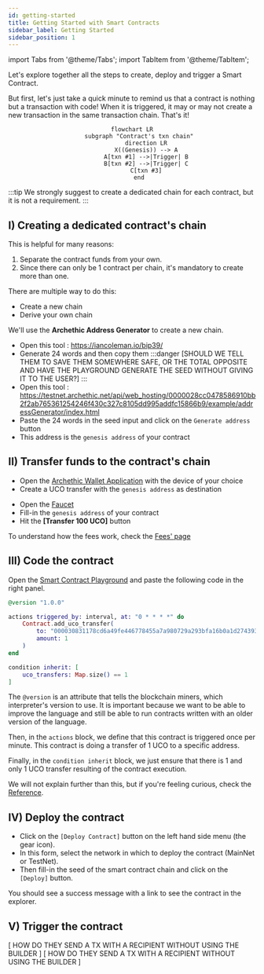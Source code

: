 ```yaml
---
id: getting-started
title: Getting Started with Smart Contracts
sidebar_label: Getting Started
sidebar_position: 1
---
```

import Tabs from '@theme/Tabs';
import TabItem from '@theme/TabItem';


Let's explore together all the steps to create, deploy and trigger a Smart Contract.

But first, let's just take a quick minute to remind us that a contract is nothing but a transaction with code! When it is triggered, it may or may not create a new transaction in the same transaction chain. That's it! 


<center>

```mermaid
flowchart LR
    subgraph "Contract's txn chain"
        direction LR
        X((Genesis)) --> A
        A[txn #1] -->|Trigger| B
        B[txn #2] -->|Trigger| C
        C[txn #3]
    end
```

</center>


:::tip
We strongly suggest to create a dedicated chain for each contract, but it is not a requirement.
:::

## I) Creating a dedicated contract's chain

This is helpful for many reasons: 
1. Separate the contract funds from your own.
1. Since there can only be 1 contract per chain, it's mandatory to create more than one.

There are multiple way to do this: 
- Create a new chain
- Derive your own chain

We'll use the **Archethic Address Generator** to create a new chain.

- Open this tool : https://iancoleman.io/bip39/
- Generate 24 words and then copy them
:::danger
[SHOULD WE TELL THEM TO SAVE THEM SOMEWHERE SAFE, OR THE TOTAL OPPOSITE AND HAVE THE PLAYGROUND GENERATE THE SEED WITHOUT GIVING IT TO THE USER?]
:::
- Open this tool : https://testnet.archethic.net/api/web_hosting/0000028cc0478586910bb2f2ab765361254246f430c327c8105dd995addfc15866b9/example/addressGenerator/index.html
- Paste the 24 words in the seed input and click on the `Generate address` button
- This address is the `genesis address` of your contract

## II) Transfer funds to the contract's chain

<Tabs queryString="network">
  <TabItem value="mainnet" label="MainNet" default>
    <ul>
        <li>Open the <a href="https://github.com/archethic-foundation/archethic-wallet#how-to-install-archethic-wallet">Archethic Wallet Application</a> with the device of your choice</li>
        <li>Create a UCO transfer with the <code>genesis address</code> as destination</li>
    </ul>
  </TabItem>
  <TabItem value="testnet" label="TestNet">
  <ul>
    <li>Open the <a href="https://testnet.archethic.net/faucet">Faucet</a></li>
    <li>Fill-in the <code>genesis address</code> of your contract</li>
    <li>Hit the <b>[Transfer 100 UCO]</b> button</li>
  </ul>
  </TabItem>
</Tabs>

To understand how the fees work, check the [Fees' page](/build/smart-contracts/fees)

## III) Code the contract

Open the [Smart Contract Playground](https://scplayground.archethic.net) and paste the following code in the right panel.

```elixir
@version "1.0.0"

actions triggered_by: interval, at: "0 * * * *" do
    Contract.add_uco_transfer(
        to: "000030831178cd6a49fe446778455a7a980729a293bfa16b0a1d2743935db210da76",
        amount: 1
    )
end

condition inherit: [
    uco_transfers: Map.size() == 1
]
```

The `@version` is an attribute that tells the blockchain miners, which interpreter's version to use. It is important because we want 
to be able to improve the language and still be able to run contracts written with an older version of the language.

Then, in the `actions` block, we define that this contract is triggered once per minute. This contract is doing a transfer of 1 UCO to a specific address.

Finally, in the `condition inherit` block, we just ensure that there is 1 and only 1 UCO transfer resulting of the contract execution.

We will not explain further than this, but if you're feeling curious, check the [Reference](/build/smart-contracts/reference).


## IV) Deploy the contract

- Click on the `[Deploy Contract]` button on the left hand side menu (the gear icon).
- In this form, select the network in which to deploy the contract (MainNet or TestNet).
- Then fill-in the seed of the smart contract chain and click on the `[Deploy]` button.

You should see a success message with a link to see the contract in the explorer.


## V) Trigger the contract

<Tabs queryString="network">
  <TabItem value="mainnet" label="MainNet" default>
    [ HOW DO THEY SEND A TX WITH A RECIPIENT WITHOUT USING THE BUILDER ]
  </TabItem>
  <TabItem value="testnet" label="TestNet">
    [ HOW DO THEY SEND A TX WITH A RECIPIENT WITHOUT USING THE BUILDER ]
  </TabItem>
</Tabs>



